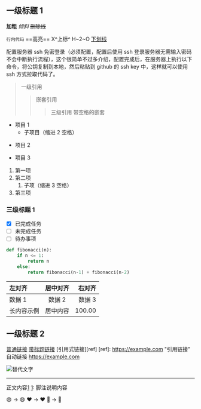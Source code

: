 ## 一级标题 1

**加粗**
_倾斜_
~~删除线~~

`行内代码`
==高亮==
X^上标^
H~2~O
<u>下划线</u>

配置服务器 ssh 免密登录（必须配置，配置后使用 ssh 登录服务器无需输入密码不会中断执行流程），这个很简单不过多介绍，配置完成后，在服务器上执行以下命令，将公钥复制到本地，然后粘贴到 github 的 ssh key 中，这样就可以使用 ssh 方式拉取代码了。

> 一级引用
>
> > 嵌套引用
> >
> > > 三级引用
> > > 带空格的嵌套

- 项目 1
  - 子项目（缩进 2 空格）

* 项目 2

- 项目 3

1. 第一项
2. 第二项
   1. 子项（缩进 3 空格）
3. 第三项

### 三级标题 1

- [x] 已完成任务
- [ ] 未完成任务
- [ ] 待办事项

```python
def fibonacci(n):
    if n <= 1:
        return n
    else:
        return fibonacci(n-1) + fibonacci(n-2)
```

| 左对齐     | 居中对齐 | 右对齐 |
| :--------- | :------: | -----: |
| 数据 1     |  数据 2  | 数据 3 |
| 长内容示例 | 居中内容 | 100.00 |

## 一级标题 2

[普通链接](https://example.com)
[带标题链接](https://example.com '悬浮提示')
[引用式链接][ref]
[ref]: https://example.com "引用链接"
自动链接 <https://example.com>

![替代文字](https://img.iplaysoft.com/wp-content/uploads/2019/free-images/free_stock_photo.jpg)

---

正文内容[1](@ref)
[1](@ref): 脚注说明内容

:smile: → 😄
:heart: → ❤️
:rocket: → 🚀
